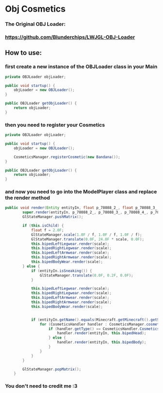 # Obj Cosmetics

### The Original OBJ Loader:

### https://github.com/Blunderchips/LWJGL-OBJ-Loader

## How to use:

### first create a new instance of the OBJLoader class in your Main

````java 
private OBJLoader objLoader;

public void startup() {
    objLoader = new OBJLoader();
}

public OBJLoader getObjLoader() {
    return objLoader;
}
````

### then you need to register your Cosmetics

````java 
private OBJLoader objLoader;

public void startup() {
    objLoader = new OBJLoader();

    CosmeticsManager.registerCosmetic(new Bandana());
}

public OBJLoader getObjLoader() {
    return objLoader;
}
````

### and now you need to go into the ModelPlayer class and replace the render method

````java 
public void render(Entity entityIn, float p_78088_2_, float p_78088_3_, float p_78088_4_, float p_78088_5_, float p_78088_6_, float scale) {
        super.render(entityIn, p_78088_2_, p_78088_3_, p_78088_4_, p_78088_5_, p_78088_6_, scale);
        GlStateManager.pushMatrix();

        if (this.isChild) {
            float f = 2.0F;
            GlStateManager.scale(1.0F / f, 1.0F / f, 1.0F / f);
            GlStateManager.translate(0.0F, 24.0F * scale, 0.0F);
            this.bipedLeftLegwear.render(scale);
            this.bipedRightLegwear.render(scale);
            this.bipedLeftArmwear.render(scale);
            this.bipedRightArmwear.render(scale);
            this.bipedBodyWear.render(scale);
        } else {
            if (entityIn.isSneaking()) {
                GlStateManager.translate(0.0F, 0.2F, 0.0F);
            }

            this.bipedLeftLegwear.render(scale);
            this.bipedRightLegwear.render(scale);
            this.bipedLeftArmwear.render(scale);
            this.bipedRightArmwear.render(scale);
            this.bipedBodyWear.render(scale);


            if (entityIn.getName().equals(Minecraft.getMinecraft().getSession().getProfile().getName())) {
                for (CosmeticsHandler handler : CosmeticsManager.cosmetics) {
                    if (handler.getType() == CosmeticsHandler.CosmeticsType.HAT) {
                        handler.render(entityIn, this.bipedHead);
                    } else {
                        handler.render(entityIn, this.bipedBody);
                    }
                }
            }
        }

        GlStateManager.popMatrix();
    }
````

### You don't need to credit me :3
